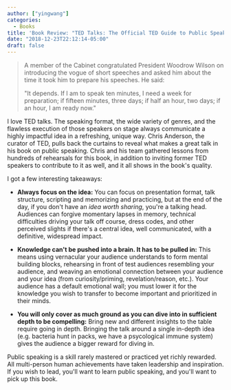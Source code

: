 ```yaml
---
author: ["yingwang"]
categories:
  - Books
title: 'Book Review: "TED Talks: The Official TED Guide to Public Speaking", by Chris Anderson'
date: "2018-12-23T22:12:14-05:00"
draft: false
---
```


> A member of the Cabinet congratulated President Woodrow Wilson on introducing
> the vogue of short speeches and asked him about the time it took him to
> prepare his speeches. He said:
>
> "It depends. If I am to speak ten minutes, I need a week for preparation; if
> fifteen minutes, three days; if half an hour, two days; if an hour, I am ready
> now."

I love TED talks. The speaking format, the wide variety of genres, and the
flawless execution of those speakers on stage always communicate a highly
impactful idea in a refreshing, unique way. Chris Anderson, the curator of TED,
pulls back the curtains to reveal what makes a great talk in his book on public
speaking. Chris and his team gathered lessons from hundreds of rehearsals for
this book, in addition to inviting former TED speakers to contribute to it as
well, and it all shows in the book's quality.

I got a few interesting takeaways:

- **Always focus on the idea:** You can focus on presentation format, talk
  structure, scripting and memorizing and practicing, but at the end of the
  day, if you don't have an _idea worth sharing_, you're a talking head.
  Audiences can forgive momentary lapses in memory, technical difficulties
  driving your talk off course, dress codes, and other perceived slights if
  there's a central idea, well communicated, with a definitive, widespread
  impact.

- **Knowledge can't be pushed into a brain. It has to be pulled in:** This
  means using vernacular your audience understands to form mental building
  blocks, rehearsing in front of test audiences resembling your audience, and
  weaving an emotional connection between your audience and your idea (from
  curiosity/priming, revelation/reason, etc.). Your audience has a default
  emotional wall; you must lower it for the knowledge you wish to transfer to
  become important and prioritized in their minds.

- **You will only cover as much ground as you can dive into in sufficient
  depth to be compelling:** Bring new and different insights to the table
  require going in depth. Bringing the talk around a single in-depth idea
  (e.g. bacteria hunt in packs, we have a psycological immune system) gives
  the audience a bigger reward for diving in.

Public speaking is a skill rarely mastered or practiced yet richly rewarded. All
multi-person human achievements have taken leadership and inspiration. If you
wish to lead, you'll want to learn public speaking, and you'll want to pick up
this book.
